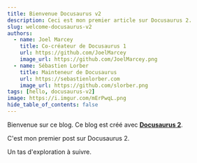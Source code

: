 ```yaml
---
title: Bienvenue Docusaurus v2
description: Ceci est mon premier article sur Docusaurus 2.
slug: welcome-docusaurus-v2
authors:
  - name: Joel Marcey
    title: Co-créateur de Docusaurus 1
    url: https://github.com/JoelMarcey
    image_url: https://github.com/JoelMarcey.png
  - name: Sébastien Lorber
    title: Mainteneur de Docusaurus
    url: https://sebastienlorber.com
    image_url: https://github.com/slorber.png
tags: [hello, docusaurus-v2]
image: https://i.imgur.com/mErPwqL.png
hide_table_of_contents: false
---
```


Bienvenue sur ce blog. Ce blog est créé avec [**Docusaurus 2**](https://docusaurus.io/).

<!--truncate-->

C'est mon premier post sur Docusaurus 2.

Un tas d'exploration à suivre.